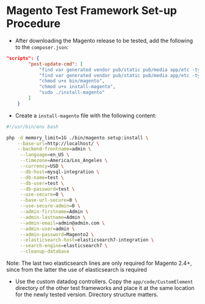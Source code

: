 # Magento Test Framework Set-up Procedure

- After downloading the Magento release to be tested, add the following to the `composer.json`:
```json
"scripts": {
        "post-update-cmd": [
            "find var generated vendor pub/static pub/media app/etc -type f -exec chmod g+w {} +\n",
            "find var generated vendor pub/static pub/media app/etc -type d -exec chmod g+ws {} +\n",
            "chmod u+x bin/magento",
            "chmod u+x install-magento",
            "sudo ./install-magento"
        ]
    }
```
- Create a `install-magento` file with the following content:
```sh
#!/usr/bin/env bash

php -d memory_limit=1G ./bin/magento setup:install \
    --base-url=http://localhost/ \
    --backend-frontname=admin \
     --language=en_US \
     --timezone=America/Los_Angeles \
     --currency=USD \
     --db-host=mysql-integration \
     --db-name=test \
     --db-user=test \
     --db-password=test \
     --use-secure=0 \
     --base-url-secure=0 \
     --use-secure-admin=0 \
     --admin-firstname=Admin \
     --admin-lastname=Admin \
     --admin-email=admin@admin.com \
     --admin-user=admin \
     --admin-password=Magento2 \
     --elasticsearch-host=elasticsearch7-integration \
     --search-engine=elasticsearch7 \
     --cleanup-database
```

Note: The last two elasticsearch lines are only required for Magento 2.4+, since from the latter the use of elasticsearch is required

- Use the custom datadog controllers. Copy the `app/code/CustomElement` directory of the other test frameworks and place it at the same location for the newly tested version. Directory structure matters.
